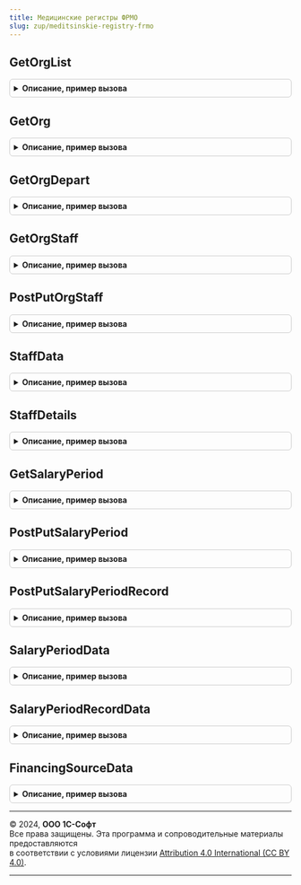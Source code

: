 ```yaml
---
title: Медицинские регистры ФРМО
slug: zup/meditsinskie-registry-frmo
---
```



## GetOrgList
<details style="margin: 1em 0; padding: 0.5em; border: 1px solid #ccc; border-radius: 6px;">

<summary style="font-weight: bold; cursor: pointer;">Описание, пример вызова</summary>

```bsl

// Возвращает параметры вызова rest-метода для чтения данных одной или нескольких организаций.
//
// Параметры:
//  orgTypeId - Число - тип организации:
//      1 - Государственное или муниципальное юридическое лицо.
//      2 - Частное юридическое лицо.
//      3 - Индивидуальный предприниматель.
//  offset    - Число - количество записей, которые нужно пропустить (отступ).
//  limit     - Число - количество записей, которые нужно получить.
//
// Возвращаемое значение:
//  Структура - см. описание функции МедицинскиеРегистрыКлиентСервер.ПараметрыВызоваМетода.
//
Функция GetOrgList(orgTypeId, offset, limit) Экспорт
```

Пример вызова
```bsl
Результат = МедицинскиеРегистрыФРМО.GetOrgList(orgTypeId, offset, limit) 
```
</details>

## GetOrg
<details style="margin: 1em 0; padding: 0.5em; border: 1px solid #ccc; border-radius: 6px;">

<summary style="font-weight: bold; cursor: pointer;">Описание, пример вызова</summary>

```bsl

// Возвращает параметры вызова rest-метода для чтения данных указанной организации.
//
// Параметры:
//  oid - Строка - идентификатор организации в ЕГИСЗ.
//
// Возвращаемое значение:
//  Структура - см. описание функции МедицинскиеРегистрыКлиентСервер.ПараметрыВызоваМетода.
//
Функция GetOrg(oid) Экспорт
```

Пример вызова
```bsl
Результат = МедицинскиеРегистрыФРМО.GetOrg(oid) 
```
</details>

## GetOrgDepart
<details style="margin: 1em 0; padding: 0.5em; border: 1px solid #ccc; border-radius: 6px;">

<summary style="font-weight: bold; cursor: pointer;">Описание, пример вызова</summary>

```bsl

// Возвращает параметры вызова rest-метода для чтения данных одного или нескольких подразделений.
//
// Параметры:
//  departTypeId - Число - тип подразделения:
//		1 -	Амбулаторный.
//		2 -	Стационарный.
//		3 -	Лабораторно-диагностический.
//		4 -	Инструментально-диагностический.
//		5 -	Скорая медицинская помощь.
//		6 -	Административно-хозяйственный (вспомогательный).
//		7 -	Фармацевтический.
//  oid - Строка - Идентификатор организации.
//  offset - Число - количество записей, которые нужно пропустить (отступ).
//  limit - Число - количество записей, которые нужно получить.
//
// Возвращаемое значение:
//  Структура - см. описание функции МедицинскиеРегистрыКлиентСервер.ПараметрыВызоваМетода.
//
Функция GetOrgDepart(departTypeId, oid, offset, limit) Экспорт
```

Пример вызова
```bsl
Результат = МедицинскиеРегистрыФРМО.GetOrgDepart(departTypeId, oid, offset, limit) 
```
</details>

## GetOrgStaff
<details style="margin: 1em 0; padding: 0.5em; border: 1px solid #ccc; border-radius: 6px;">

<summary style="font-weight: bold; cursor: pointer;">Описание, пример вызова</summary>

```bsl

// Возвращает параметры вызова rest-метода для чтения всех сведений медицинского работника.
//
// Параметры:
//  oid - Строка - идентификатор организации в ЕГИСЗ.
//
// Возвращаемое значение:
//  Структура - см. описание функции МедицинскиеРегистры.ПараметрыВызоваМетода.
//
Функция GetOrgStaff(oid) Экспорт
```

Пример вызова
```bsl
Результат = МедицинскиеРегистрыФРМО.GetOrgStaff(oid) 
```
</details>

## PostPutOrgStaff
<details style="margin: 1em 0; padding: 0.5em; border: 1px solid #ccc; border-radius: 6px;">

<summary style="font-weight: bold; cursor: pointer;">Описание, пример вызова</summary>

```bsl

// Возвращает параметры вызова rest-метода для создания (create)
// или обновления (update) сведений о штатном расписании.
//
// Параметры:
//  oid - Строка - идентификатор организации в ЕГИСЗ.
//  entityId - Строка(36) – Идентификатор (GUID) записи блока данных о штатном расписании,
//                          которые необходимо изменить методом PUT (update)
//                          Для метода POST (create) оставлять в значении Неопределено.
//  StaffData - Структура - Данные штатного расписания.
//
// Возвращаемое значение:
//  Структура - см. описание функции МедицинскиеРегистрыКлиентСервер.ПараметрыВызоваМетода.
//
Функция PostPutOrgStaff(oid, entityId, StaffData) Экспорт
```

Пример вызова
```bsl
Результат = МедицинскиеРегистрыФРМО.PostPutOrgStaff(oid, entityId, StaffData) 
```
</details>

## StaffData
<details style="margin: 1em 0; padding: 0.5em; border: 1px solid #ccc; border-radius: 6px;">

<summary style="font-weight: bold; cursor: pointer;">Описание, пример вызова</summary>

```bsl

// Конструктор структуры данных о штатном расписании.
//
// Возвращаемое значение:
//  Структура - параметры, необходимые для вызова метода сервиса REST.
//  	staffNum - Строка(20) – Номер штатного расписания.
//  	staffCreateDate - Дата – Дата утверждения.
//  	beginDate - Дата – Дата начала действия.
//  	endDate - Дата – Дата окончания действия.
//  	staffDetails - Массив – Записи штатного расписания (см. Функция staffDetails).
//
Функция StaffData() Экспорт
```

Пример вызова
```bsl
Результат = МедицинскиеРегистрыФРМО.StaffData() 
```
</details>

## StaffDetails
<details style="margin: 1em 0; padding: 0.5em; border: 1px solid #ccc; border-radius: 6px;">

<summary style="font-weight: bold; cursor: pointer;">Описание, пример вызова</summary>

```bsl

// Конструктор структуры данных о позиции штатного расписания.
//
// Возвращаемое значение:
//  Структура - параметры, необходимые для вызова метода сервиса REST.
//  	nrPmuDepartId - Строка – Идентификатор структурного подразделения МО (OID).
//  	departName - Строка – Наименование структурного подразделения МО.
//  	nrPmuDepartHospitalSubdivisionId - Строка – Идентификатор отделений стационарного подразделения (oid).
//  	hospitalName - Строка – Наименование отделения стационарного подразделения.
//  	postFedCode_code - Число – Код должности по Федеральному справочнику (1.2.643.5.1.13.13.99.2.885).
//  	postFedCode_name - Строка – Наименование должности по Федеральному справочнику (1.2.643.5.1.13.13.99.2.885).
//  	post_code - Число – Код должности (1.2.643.5.1.13.13.99.2.181).
//  	post_name - Строка – Наименование должности (1.2.643.5.1.13.13.99.2.181).
//  	flCount - Число – Количество физических лиц (человек).
//  	averageAge - Число – Средний возраст.
//  	rate - Число – Ставка, ед.
//  	busyRate - Число – Количество занятых штатных единиц.
//  	busyRateMain - Число – Количество занятых штатных единиц по основному месту работы.
//  	externalRate - Число – Количество внешних совместителей.
//  	vacancy - Число – Вакансий.
//  	staffNote - Строка(256) – Примечания к штатному расписанию.
//
Функция StaffDetails() Экспорт
```

Пример вызова
```bsl
Результат = МедицинскиеРегистрыФРМО.StaffDetails() 
```
</details>

## GetSalaryPeriod
<details style="margin: 1em 0; padding: 0.5em; border: 1px solid #ccc; border-radius: 6px;">

<summary style="font-weight: bold; cursor: pointer;">Описание, пример вызова</summary>

```bsl

// Возвращает параметры вызова rest-метода для чтения всех сведений медицинского работника.
//
// Параметры:
//  oid - Строка - идентификатор организации в ЕГИСЗ.
//  salaryPeriodType - Число - Тип периода заработной платы:
//                             1 – Период фактических показателей.
//                             2 – Период плановых показателей.
//
// Возвращаемое значение:
//  Структура - см. описание функции МедицинскиеРегистры.ПараметрыВызоваМетода.
//
Функция GetSalaryPeriod(oid, salaryPeriodType, offset, limit) Экспорт
```

Пример вызова
```bsl
Результат = МедицинскиеРегистрыФРМО.GetSalaryPeriod(oid, salaryPeriodType, offset, limit) 
```
</details>

## PostPutSalaryPeriod
<details style="margin: 1em 0; padding: 0.5em; border: 1px solid #ccc; border-radius: 6px;">

<summary style="font-weight: bold; cursor: pointer;">Описание, пример вызова</summary>

```bsl

// Возвращает параметры вызова rest-метода для создания (create)
// или обновления (update) сведений о периоде заработной платы.
//
// Параметры:
//  oid - Строка - идентификатор организации в ЕГИСЗ.
//  entityId - Строка(36) – Идентификатор (GUID) записи блока данных о периоде заработной платы,
//                          которые необходимо изменить методом PUT (update)
//                          Для метода POST (create) оставлять в значении Неопределено.
//  SalaryPeriodData - Структура - Данные периода заработной платы.
//
// Возвращаемое значение:
//  Структура - см. описание функции МедицинскиеРегистрыКлиентСервер.ПараметрыВызоваМетода.
//
Функция PostPutSalaryPeriod(oid, entityId, SalaryPeriodData) Экспорт
```

Пример вызова
```bsl
Результат = МедицинскиеРегистрыФРМО.PostPutSalaryPeriod(oid, entityId, SalaryPeriodData) 
```
</details>

## PostPutSalaryPeriodRecord
<details style="margin: 1em 0; padding: 0.5em; border: 1px solid #ccc; border-radius: 6px;">

<summary style="font-weight: bold; cursor: pointer;">Описание, пример вызова</summary>

```bsl

// Возвращает параметры вызова rest-метода для создания (create)
// или обновления (update) записи заработной платы.
//
// Параметры:
//  oid - Строка - идентификатор организации в ЕГИСЗ.
//  entityId - Строка(36) – Идентификатор (GUID) записи блока данных записи заработной платы,
//                          которые необходимо изменить методом PUT (update)
//                          Для метода POST (create) оставлять в значении Неопределено.
//  SalaryPeriodRecordData - Структура - Данные записи заработной платы.
//
// Возвращаемое значение:
//  Структура - см. описание функции МедицинскиеРегистрыКлиентСервер.ПараметрыВызоваМетода.
//
Функция PostPutSalaryPeriodRecord(oid, entityId, SalaryPeriodRecordData) Экспорт
```

Пример вызова
```bsl
Результат = МедицинскиеРегистрыФРМО.PostPutSalaryPeriodRecord(oid, entityId, SalaryPeriodRecordData) 
```
</details>

## SalaryPeriodData
<details style="margin: 1em 0; padding: 0.5em; border: 1px solid #ccc; border-radius: 6px;">

<summary style="font-weight: bold; cursor: pointer;">Описание, пример вызова</summary>

```bsl


// Конструктор структуры данных о периоде заработной платы.
//
// Возвращаемое значение:
//  Структура - параметры, необходимые для вызова метода сервиса REST.
//  	salaryPeriodId - Строка(GUID) – Идентификатор периода заработной платы.
//                                      Только для обновления существующих записей метод PUT.
//  	salaryPeriodType - Число – Тип периода заработной платы:
//                                 1 – Период фактических показателей.
//                                 2 – Период плановых показателей.
//  	periodDate - Дата(ISO8601) – Отчетный период. Минимальное значение 01.01.2018.
//                                   Пример заполнения ГГГГ-ММ-01.
//                                   Для фактических показателей можно указывать дату только предыдущих месяцев.
//  	staff - Объект – Данные штатного расписания:
//  	                 staffId - Строка – Идентификатор штатного расписания (GUID).
//
Функция SalaryPeriodData() Экспорт
```

Пример вызова
```bsl
Результат = МедицинскиеРегистрыФРМО.SalaryPeriodData() 
```
</details>

## SalaryPeriodRecordData
<details style="margin: 1em 0; padding: 0.5em; border: 1px solid #ccc; border-radius: 6px;">

<summary style="font-weight: bold; cursor: pointer;">Описание, пример вызова</summary>

```bsl

// Конструктор структуры данных о записи заработной платы.
//
// Возвращаемое значение:
//  Структура - параметры, необходимые для вызова метода сервиса REST.
//  	salaryPeriodRecordId - Строка(GUID) – Идентификатор записи заработной платы.
//                                            Только для обновления существующих записей метод PUT.
//  	salaryPeriod - Объект – Период заработной платы записи:
//  	                 salaryPeriodId - Строка – Идентификатор периода ЗП (GUID).
//  	                 salaryPeriodType - Число – Тип периода заработной платы:
//                                                  1 – Период фактических показателей.
//                                                  2 – Период плановых показателей.
//  	                 periodDate - Дата(ISO8601) – Отчетный период. Минимальное значение 01.01.2018.
//                                                    Пример заполнения ГГГГ-ММ-01.
//                                                    Для фактических показателей можно указывать дату только предыдущих месяцев.
//  	departId - Строка – OID структурного подразделения.
//  	subdivisionId - Строка – OID отделения стационара (заполняется только для стационаров).
//  	postFedCode.code - Число – Код должности по Федеральному справочнику (1.2.643.5.1.13.13.99.2.885).
//  	postFedCode.name - Строка – Наименование должности по Федеральному справочнику (1.2.643.5.1.13.13.99.2.885).
//  	personalFileNumber - Строка – Идентификатор занятости (только для фактических показателей). "AABBBBBCCCCCCCC":
//                                    A - код региона,
//                                    B - код должности по федеральному справочнику 885,
//                                    C - порядковый номер записи ЛД в рамках региона.
//  	personCardId - Строка – Идентификатор личного дела (в записях для позиций ШР не заполняется).
//  	financingSources - Массив объектов – Источники финансирования (см. Функция FinancingSourceData).
//
Функция SalaryPeriodRecordData() Экспорт
```

Пример вызова
```bsl
Результат = МедицинскиеРегистрыФРМО.SalaryPeriodRecordData() 
```
</details>

## FinancingSourceData
<details style="margin: 1em 0; padding: 0.5em; border: 1px solid #ccc; border-radius: 6px;">

<summary style="font-weight: bold; cursor: pointer;">Описание, пример вызова</summary>

```bsl

// Конструктор структуры данных об источнике финансирования.
//
// Возвращаемое значение:
//  Структура - параметры, необходимые для вызова метода сервиса REST.
//  	financingSourceId - Строка(GUID) – Идентификатор записи источника финансирования.
//                                         Только для обновления существующих записей метод PUT.
//  	financingSource.code - Число – Идентификатор источника финансирования по Федеральному справочнику (1.2.643.5.1.13.13.99.2.1105).
//  	financingSource.name - Строка – Наименование источника финансирования по Федеральному справочнику (1.2.643.5.1.13.13.99.2.1105).
//                                      Не обязательно к заполнению.
//  	financingSourceType - Число – Тип источника финансирования:
//                                 1 – Начисление.
//                                 2 – Удержание.
//  	accrualPurpose.code - Число – Идентификатор назначения начисления по Федеральному справочнику (1.2.643.5.1.13.13.99.2.1106).
//                                    Заполняется только, если financingSourceType = 1.
//  	accrualPurpose.name - Строка – Наименование назначения начисления по Федеральному справочнику (1.2.643.5.1.13.13.99.2.1106).
//                                     Не обязательно к заполнению. Заполняется только, если financingSourceType = 1
//  	retentionPurpose.code - Число – Идентификатор назначения удержания по Федеральному справочнику (1.2.643.5.1.13.13.99.2.1107).
//                                    Заполняется только, если financingSourceType = 2.
//  	retentionPurpose.name - Строка – Наименование назначения удержания по Федеральному справочнику (1.2.643.5.1.13.13.99.2.1107).
//                                     Не обязательно к заполнению. Заполняется только, если financingSourceType = 2
//  	accrual - Число – Начисление. Сумма в рублях, число с 2 знаками после запятой. Минимальное значение 0,01.
//                        Заполняется только, если financingSourceType = 1.
//  	retention - Число – Удержание. Сумма в рублях, число с 2 знаками после запятой. Минимальное значение 0,01.
//                          Заполняется только, если financingSourceType = 2.
//  	overtimeHours - Число – Количество часов переработок. Дробное число с 2 знаками после запятой.
//                              Не обязательно к заполнению.
//  	overtimePayment - Число – Выплата по переработкам. Сумма в рублях, число с 2 знаками после запятой. Минимальное значение 0,01.
//                                Не обязательно к заполнению.
//
Функция FinancingSourceData() Экспорт
```

Пример вызова
```bsl
Результат = МедицинскиеРегистрыФРМО.FinancingSourceData() 
```
</details>

---

© 2024, **ООО 1С-Софт**  
Все права защищены. Эта программа и сопроводительные материалы предоставляются  
в соответствии с условиями лицензии [Attribution 4.0 International (CC BY 4.0)](https://creativecommons.org/licenses/by/4.0/legalcode).

---

